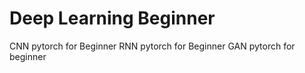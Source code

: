 # Deep Learning Beginner
CNN pytorch for Beginner
RNN pytorch for Beginner
GAN pytorch for beginner
